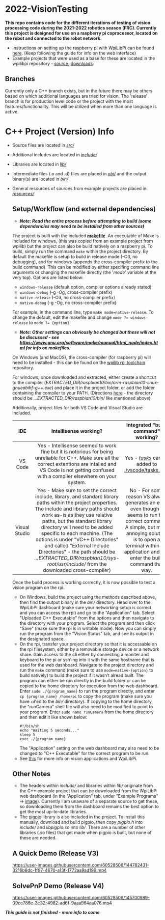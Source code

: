 # 2022-VisionTesting
__This repo contains code for the different iterations of testing of vision processing code during the 2021-2022 robotics season (FRC). Currently this project is designed for use
on a raspberry pi coprocessor, located on the robot and connected to the robot network.__
- Instructions on setting up the raspberry pi with WpiLibPi can be found [here](https://docs.wpilib.org/en/stable/docs/software/vision-processing/wpilibpi/what-you-need-to-get-the-pi-image-running.html). (Keep following the guide for info on the web interface)
- Example projects that were used as a base for these are located in the wpilibpi repository - [source](https://github.com/wpilibsuite/WPILibPi/tree/main/deps/examples), 
[downloads](https://github.com/wpilibsuite/WPILibPi/releases).
## Branches
Currently only a C++ branch exists, but in the future there may be others based on which additional languages are tried for vision. The 'release' branch is for production level 
code or the project with the most features/functionality. This will be utilized when more than one language is active. 
# C++ Project (Version) Info
- Source files are located in [*src/*](src)
- Additional includes are located in [*include/*](include)
- Libraries are located in [*lib/*](lib)
- Intermediate files (.o and .d) files are placed in [*obj/*](obj) and the output binary(s) are located in [*bin/*](bin)
- General resources of sources from example projects are placed in [*resources/*](resources)

  ## Setup/Workflow (and external dependencies)
  - ***Note: Read the entire process before attempting to build (some dependencies may need to be installed from other sources)***
  
  The project is built with the included [__makefile__](makefile). An executable of Make is included for windows, (this was copied from an example project from wpilib) but the 
  project can also be build natively on a raspberry pi. To build, simply run the command `make` within the project directory. By default the makefile is setup to build in release
  mode (-O3, no debugging), and for windows (appends the cross-compiler prefix to the build command). This can be modified by either specifing command line arguments or changing
  the makefile directly (the '*mode*' variable at the very top). Options are listed below:
  - `windows-release` (default option, compiler options already stated)
  - `windows-debug` (-g -Og, cross-compiler prefix)
  - `native-release` (-O3, no cross-compiler prefix)
  - `native-debug` (-g -Og, no cross-compiler prefix)
  
  For example, in the command line, type `make mode=native-release`. To change the default, edit the makefile and change `mode ?= windows-release` to `mode ?= {option}`.
  - ***Note: Other settings can obviously be changed but these will not be discussed - see https://www.gnu.org/software/make/manual/html_node/index.html for info on makefiles.***
  
  On Windows (and MacOS), the cross-compiler (for raspberry pi) will need to be installed - this can be found on the 
  [wpilib rpi toolchain](https://github.com/wpilibsuite/raspbian-toolchain/releases) repository. 
  
  For windows, once downloaded and extracted, either create a shortcut to the compiler (*EXTRACTED_DIR/raspbian10/bin/arm-raspbian10-linux-gnueabihf-g++.exe*) and place it in 
  the project folder, or add the folder containing the compiler to your PATH. (Directions [here](https://www.architectryan.com/2018/03/17/add-to-the-path-on-windows-10/) - 
  the directory should be *...EXTRACTED_DIR/raspbian10/bin/* like mentioned above)
  
  Additionally, project files for both VS Code and Visual Studio are included.

  | IDE | Intellisense working? | Integrated "build command" working? | 
  |:-:|:-:|:-:|
  | VS Code | Yes - Intellisense seemed to work fine but it is notorious for being unreliable for C++. Make sure all the correct extentions are intalled and VS Code is not getting confused with a compiler elsewhere on your system. | Yes - [*tasks*](https://code.visualstudio.com/docs/editor/tasks#vscode) can be added to [./vscode/tasks.json](./vscode/tasks.json) | 
  | Visual Studio | Yes - Make sure to set the correct include, library, and standard library paths within the project properties. The include and library paths should work as-is as they use relative paths, but the standard library directory will need to be added specific to each machine. (The options is under "VC++ Directories" and called "External Include Directories" - the path should be *...EXTRACTED_DIR/raspbian10/sys-root/usr/include/* from the downloaded cross-compiler) | No - For some reason VS always generates an error even though it seems to run the correct command. A simple, but more annoying solution is to open a terminal within the application and just enter the build command that way. |
  
  Once the build process is working correctly, it is now possible to test a vision program on the rpi.
  - On Windows, build the project using the methods described above, then find the output binary in the *bin/* directory. Head over to the WpiLibPi dashboard (make sure your networking setup is correct and you can access the rpi) and go to the "Application" tab. Select "Uploaded C++ Executable" from the options and then navigate to the directory with your program. Select the program and then click "Save" (make sure the rpi is in writable mode). Now you can simply run the program from the "Vision Status" tab, and see its output in the designated space. 
  - On the rpi, transfer your project directory so that it is accessable on the rpi filesystem, either by a removable storage device or a network share. Gain access to the cli either by connecting a moniter and keyboard to the pi or ssh'ing into it with the same hostname that is used for the web dashboard. Navigate to the project directory and run the `make` command (make sure to use `mode=native-{option}` to build natively) to build the project if it wasn't alread built. The program can either be run directly in the build folder or can be copied to the home directory for execution from the web dashboard. Enter `sudo ./{program_name}` to run the program directly, and enter `cp {program_name} /home/pi` to copy the program (make sure you have `cd`'ed to the *bin/* directory). If copying to the home directory, the "runCamera" shell file will also need to be modified to point to your program. Enter `sudo nano runCamera` from the home directory and then edit it like shown below: 
    ```
    #!/bin/sh
    echo "Waiting 5 seconds..."
    sleep 5
    exec ./{program_name}
    ``` 
    The "Application" setting on the web dashboard may also need to be changed to "C++ Executable" for the correct program to be run. 
  - See [this](https://docs.wpilib.org/en/stable/docs/software/vision-processing/wpilibpi/the-raspberry-pi-frc-console.html#application) for more info on vision applications and WpiLibPi. 
    
  ## Other Notes
  - The headers within *include/* and libraries within *lib/* originate from the C++ example project that can be downloaded from the WpiLibPi web dashboard (in the "Application" tab, under "Example Programs" -> [image](https://docs.wpilib.org/en/stable/docs/software/vision-processing/wpilibpi/the-raspberry-pi-frc-console.html#vision-workflows)). Currently I am unaware of a separate source to get these, so downloading them from the dashboard remains the best option to get the most up-to-date libraries. 
  - The [pigpio](https://abyz.me.uk/rpi/pigpio/) library is also included in the project. To install this manually, download and build pigpio, then copy *pigpio.h* into *include/* and *libpigpio.so* into *lib/*. There are a number of other libraries (.so files) that get made when pigpio is built, but none of these are needed. 
  ## A Quick Demo (Release V3)
  https://user-images.githubusercontent.com/60528506/144782431-3216b8dc-1f97-4670-a13f-1772aa9ad199.mp4
  ## SolvePnP Demo (Release V4)
  https://user-images.githubusercontent.com/60528506/145700989-09ce786e-3c32-4982-ad6f-9aaa964aa076.mp4
  
***This guide is not finished - more info to come***
